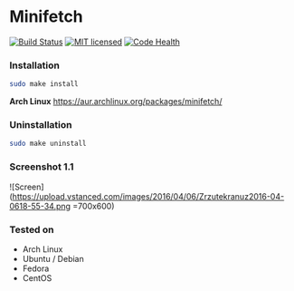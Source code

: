 # Minifetch

[![Build Status](https://travis-ci.org/dawidd6/minifetch.svg?branch=master)](https://travis-ci.org/dawidd6/minifetch) [![MIT licensed](https://img.shields.io/badge/license-MIT-blue.svg)](./LICENSE.md) [![Code Health](https://landscape.io/github/dawidd6/minifetch/master/landscape.svg?style=flat)](https://landscape.io/github/dawidd6/minifetch/master)

### Installation
```sh
sudo make install
```
**Arch Linux**
https://aur.archlinux.org/packages/minifetch/

### Uninstallation
```sh
sudo make uninstall
```
### Screenshot 1.1
![Screen](https://upload.vstanced.com/images/2016/04/06/Zrzutekranuz2016-04-0618-55-34.png =700x600)

### Tested on
- Arch Linux
- Ubuntu / Debian
- Fedora
- CentOS